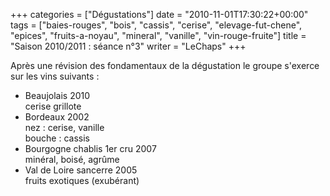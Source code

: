 +++
categories = ["Dégustations"]
date = "2010-11-01T17:30:22+00:00"
tags = ["baies-rouges", "bois", "cassis", "cerise", "elevage-fut-chene", "epices", "fruits-a-noyau", "mineral", "vanille", "vin-rouge-fruite"] 
title = "Saison 2010/2011 : séance n°3"
writer = "LeChaps"
+++

Après une révision des fondamentaux de la dégustation le groupe s'exerce sur les vins suivants :

* Beaujolais 2010  
cerise grillote
* Bordeaux 2002  
nez : cerise, vanille  
bouche :  cassis
* Bourgogne chablis 1er cru 2007  
minéral, boisé, agrûme
* Val de Loire sancerre 2005  
fruits exotiques (exubérant)
